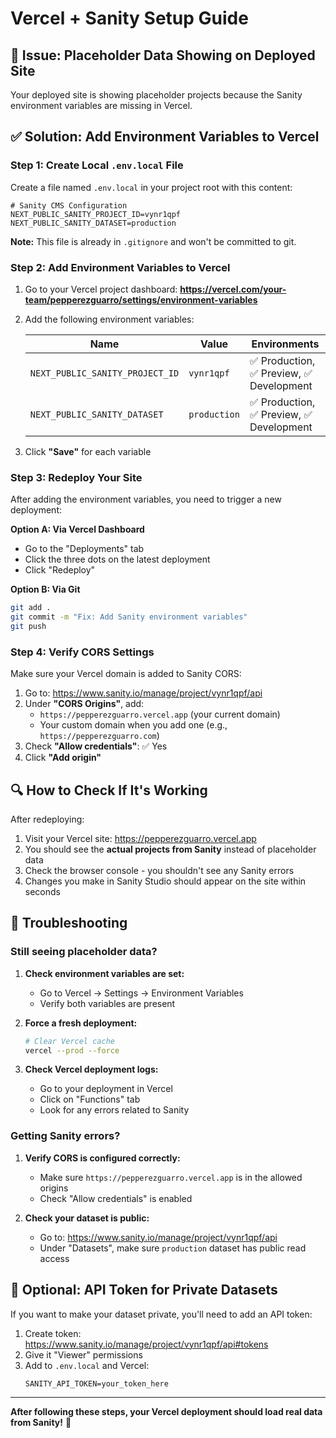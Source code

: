 # Vercel + Sanity Setup Guide

## 🚨 Issue: Placeholder Data Showing on Deployed Site

Your deployed site is showing placeholder projects because the Sanity environment variables are missing in Vercel.

## ✅ Solution: Add Environment Variables to Vercel

### Step 1: Create Local `.env.local` File

Create a file named `.env.local` in your project root with this content:

```env
# Sanity CMS Configuration
NEXT_PUBLIC_SANITY_PROJECT_ID=vynr1qpf
NEXT_PUBLIC_SANITY_DATASET=production
```

**Note:** This file is already in `.gitignore` and won't be committed to git.

### Step 2: Add Environment Variables to Vercel

1. Go to your Vercel project dashboard:
   **https://vercel.com/your-team/pepperezguarro/settings/environment-variables**

2. Add the following environment variables:

   | Name | Value | Environments |
   |------|-------|-------------|
   | `NEXT_PUBLIC_SANITY_PROJECT_ID` | `vynr1qpf` | ✅ Production, ✅ Preview, ✅ Development |
   | `NEXT_PUBLIC_SANITY_DATASET` | `production` | ✅ Production, ✅ Preview, ✅ Development |

3. Click **"Save"** for each variable

### Step 3: Redeploy Your Site

After adding the environment variables, you need to trigger a new deployment:

**Option A: Via Vercel Dashboard**
- Go to the "Deployments" tab
- Click the three dots on the latest deployment
- Click "Redeploy"

**Option B: Via Git**
```bash
git add .
git commit -m "Fix: Add Sanity environment variables"
git push
```

### Step 4: Verify CORS Settings

Make sure your Vercel domain is added to Sanity CORS:

1. Go to: https://www.sanity.io/manage/project/vynr1qpf/api
2. Under **"CORS Origins"**, add:
   - `https://pepperezguarro.vercel.app` (your current domain)
   - Your custom domain when you add one (e.g., `https://pepperezguarro.com`)
3. Check **"Allow credentials"**: ✅ Yes
4. Click **"Add origin"**

## 🔍 How to Check If It's Working

After redeploying:

1. Visit your Vercel site: https://pepperezguarro.vercel.app
2. You should see the **actual projects from Sanity** instead of placeholder data
3. Check the browser console - you shouldn't see any Sanity errors
4. Changes you make in Sanity Studio should appear on the site within seconds

## 🐛 Troubleshooting

### Still seeing placeholder data?

1. **Check environment variables are set:**
   - Go to Vercel → Settings → Environment Variables
   - Verify both variables are present

2. **Force a fresh deployment:**
   ```bash
   # Clear Vercel cache
   vercel --prod --force
   ```

3. **Check Vercel deployment logs:**
   - Go to your deployment in Vercel
   - Click on "Functions" tab
   - Look for any errors related to Sanity

### Getting Sanity errors?

1. **Verify CORS is configured correctly:**
   - Make sure `https://pepperezguarro.vercel.app` is in the allowed origins
   - Check "Allow credentials" is enabled

2. **Check your dataset is public:**
   - Go to: https://www.sanity.io/manage/project/vynr1qpf/api
   - Under "Datasets", make sure `production` dataset has public read access

## 📝 Optional: API Token for Private Datasets

If you want to make your dataset private, you'll need to add an API token:

1. Create token: https://www.sanity.io/manage/project/vynr1qpf/api#tokens
2. Give it "Viewer" permissions
3. Add to `.env.local` and Vercel:
   ```env
   SANITY_API_TOKEN=your_token_here
   ```

---

**After following these steps, your Vercel deployment should load real data from Sanity!** 🎉

